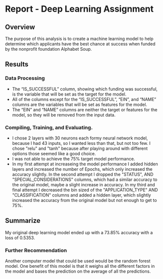 # Report - Deep Learning Assignment 

## Overview

The purpose of this analysis is to create a machine learning model to help determine which applicants have the best chance at success when funded by the nonprofit foundation Alphabet Soup. 

## Results

### Data Processing
* The “IS_SUCCESSFUL” column, showing which funding was successful, is the variable that will be set as the target for the model.
* All of the columns except for the “IS_SUCCESSFUL”, “EIN”, and “NAME” columns are the variables that will be set as features for the model. 
* The “EIN” and “NAME” columns are neither the target or features for the model, so they will be removed from the input data. 


### Compiling, Training, and Evaluating.
* I chose 2 layers with 30 neurons each formy neural network model, because I had 43 inputs, so I wanted less than that, but not too few. I chose "relu" and "tanh" because after playing around with different options those seemed like a good choice. 
* I was not able to achieve the 75% target model performance.
* In my first attempt at increaseing the model performance I added hidden layers and increased the number of Epochs, which only increased the accuracy slightly. In the second attempt I dropped the "STATUS", AND "SPECIAL_CONSIDERATIONS" columns, which had a similar accuracy to the original model, maybe a slight increase in accuracy. In my third and final attempt I decreased the bin sized of the "APPLICATION_TYPE" AND "CLASSIFICATION" columns and added a hidden layer, which slightly increased the accuracy from the original model but not enough to get to 75%.


## Summarize

My original deep learning model ended up with a 73.85% accuracy with a loss of 0.5353. 

### Further Recommendation

Another computer model that could be used would be the random forest model. One benefit of this model is that it weighs all the different factors in the model and bases the prediction on the average of all the predictions. 


